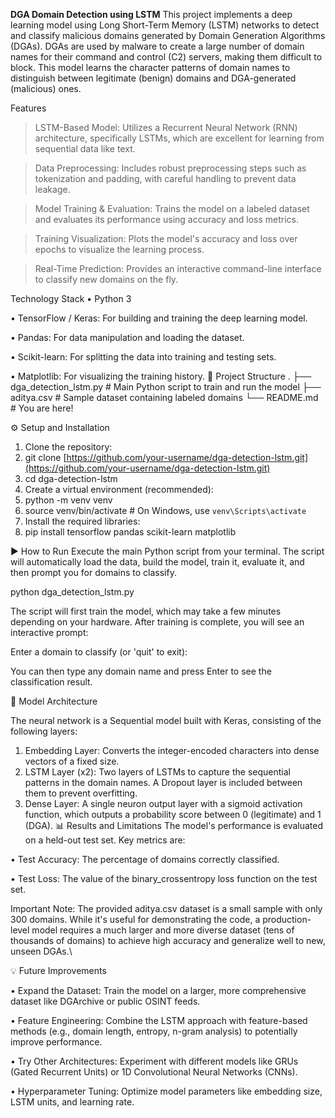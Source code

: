 **DGA Domain Detection using LSTM**
This project implements a deep learning model using Long Short-Term Memory (LSTM) networks to detect and classify malicious domains generated by Domain Generation Algorithms (DGAs). DGAs are used by malware to create a large number of domain names for their command and control (C2) servers, making them difficult to block. This model learns the character patterns of domain names to distinguish between legitimate (benign) domains and DGA-generated (malicious) ones.

Features

> LSTM-Based Model: Utilizes a Recurrent Neural Network (RNN) architecture, specifically LSTMs, which are excellent for learning from sequential data like text.

> Data Preprocessing: Includes robust preprocessing steps such as tokenization and padding, with careful handling to prevent data leakage.

> Model Training & Evaluation: Trains the model on a labeled dataset and evaluates its performance using accuracy and loss metrics.

> Training Visualization: Plots the model's accuracy and loss over epochs to visualize the learning process.

> Real-Time Prediction: Provides an interactive command-line interface to classify new domains on the fly.

Technology Stack
•	Python 3

•	TensorFlow / Keras: For building and training the deep learning model.

•	Pandas: For data manipulation and loading the dataset.

•	Scikit-learn: For splitting the data into training and testing sets.

•	Matplotlib: For visualizing the training history.
📂 Project Structure
.
├── dga_detection_lstm.py   # Main Python script to train and run the model
├── aditya.csv              # Sample dataset containing labeled domains
└── README.md               # You are here!

⚙️ Setup and Installation
1.	Clone the repository:
2.	git clone [https://github.com/your-username/dga-detection-lstm.git](https://github.com/your-username/dga-detection-lstm.git)
3.	cd dga-detection-lstm
4.	Create a virtual environment (recommended):
5.	python -m venv venv
6.	source venv/bin/activate  # On Windows, use `venv\Scripts\activate`
7.	Install the required libraries:
8.	pip install tensorflow pandas scikit-learn matplotlib

▶️ How to Run
Execute the main Python script from your terminal. The script will automatically load the data, build the model, train it, evaluate it, and then prompt you for domains to classify.

python dga_detection_lstm.py

The script will first train the model, which may take a few minutes depending on your hardware. After training is complete, you will see an interactive prompt:

Enter a domain to classify (or 'quit' to exit):

You can then type any domain name and press Enter to see the classification result.

🧠 Model Architecture

The neural network is a Sequential model built with Keras, consisting of the following layers:
1.	Embedding Layer: Converts the integer-encoded characters into dense vectors of a fixed size.
2.	LSTM Layer (x2): Two layers of LSTMs to capture the sequential patterns in the domain names. A Dropout layer is included between them to prevent overfitting.
3.	Dense Layer: A single neuron output layer with a sigmoid activation function, which outputs a probability score between 0 (legitimate) and 1 (DGA).
📊 Results and Limitations
The model's performance is evaluated on a held-out test set. Key metrics are:

•	Test Accuracy: The percentage of domains correctly classified.

•	Test Loss: The value of the binary_crossentropy loss function on the test set.

Important Note: The provided aditya.csv dataset is a small sample with only 300 domains. While it's useful for demonstrating the code, a production-level model requires a much larger and more diverse dataset (tens of thousands of domains) to achieve high accuracy and generalize well to new, unseen DGAs.\

💡 Future Improvements

•	Expand the Dataset: Train the model on a larger, more comprehensive dataset like DGArchive or public OSINT feeds.

•	Feature Engineering: Combine the LSTM approach with feature-based methods (e.g., domain length, entropy, n-gram analysis) to potentially improve performance.

•	Try Other Architectures: Experiment with different models like GRUs (Gated Recurrent Units) or 1D Convolutional Neural Networks (CNNs).

•	Hyperparameter Tuning: Optimize model parameters like embedding size, LSTM units, and learning rate.

